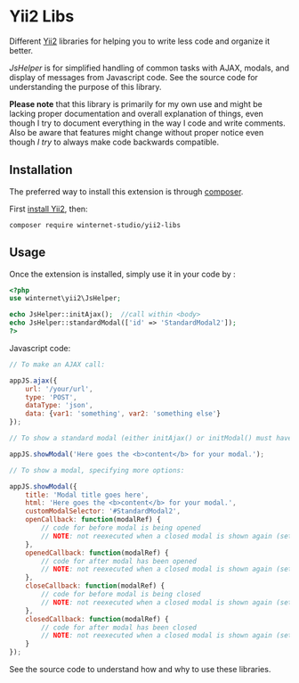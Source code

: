 Yii2 Libs
=========
Different [Yii2](http://www.yiiframework.com/) libraries for helping you to write less code and organize it better.

*JsHelper* is for simplified handling of common tasks with AJAX, modals, and display of messages from Javascript code. See the source code for understanding the purpose of this library.

**Please note** that this library is primarily for my own use and might be lacking proper documentation and overall explanation of things, even though I try to document everything in the way I code and write comments. Also be aware that features might change without proper notice even though *I try* to always make code backwards compatible.

Installation
------------

The preferred way to install this extension is through [composer](http://getcomposer.org/download/).

First [install Yii2](https://www.yiiframework.com/doc/guide/2.0/en/start-installation), then:

```
composer require winternet-studio/yii2-libs
```


Usage
-----

Once the extension is installed, simply use it in your code by  :


```php
<?php
use winternet\yii2\JsHelper;

echo JsHelper::initAjax();  //call within <body>
echo JsHelper::standardModal(['id' => 'StandardModal2']);
?>
```

Javascript code:

```js
// To make an AJAX call:

appJS.ajax({
	url: '/your/url',
	type: 'POST',
	dataType: 'json',
	data: {var1: 'something', var2: 'something else'}
});

// To show a standard modal (either initAjax() or initModal() must have been called beforehand):

appJS.showModal('Here goes the <b>content</b> for your modal.');

// To show a modal, specifying more options:

appJS.showModal({
	title: 'Modal title goes here',
	html: 'Here goes the <b>content</b> for your modal.',
	customModalSelector: '#StandardModal2',
	openCallback: function(modalRef) {
		// code for before modal is being opened
		// NOTE: not reexecuted when a closed modal is shown again (set up standard Bootstrap modal events for that)
	},
	openedCallback: function(modalRef) {
		// code for after modal has been opened
		// NOTE: not reexecuted when a closed modal is shown again (set up standard Bootstrap modal events for that)
	},
	closeCallback: function(modalRef) {
		// code for before modal is being closed
		// NOTE: not reexecuted when a closed modal is shown again (set up standard Bootstrap modal events for that)
	},
	closedCallback: function(modalRef) {
		// code for after modal has been closed
		// NOTE: not reexecuted when a closed modal is shown again (set up standard Bootstrap modal events for that)
	}
});
```

See the source code to understand how and why to use these libraries.
